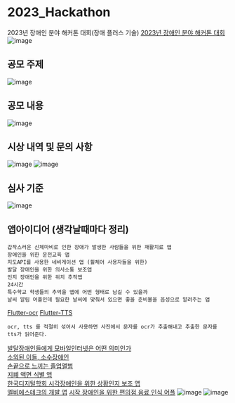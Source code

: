 # 2023_Hackathon
2023년 장애인 분야 해커톤 대회(장애 플러스 기술)
[2023년 장애인 분야 해커톤 대회](https://www.campuspick.com/contest/view?id=21875)
![image](https://github.com/chihyeonWON/2023_Hackathon/assets/58906858/7e5a8452-f28f-4ca6-9d89-097e58f3e33a)

## 공모 주제
![image](https://github.com/chihyeonWON/2023_Hackathon/assets/58906858/2f8d99e2-ca10-4c0c-be14-b041b5e7169d)

## 공모 내용
![image](https://github.com/chihyeonWON/2023_Hackathon/assets/58906858/f6033b93-87a6-456d-8679-c65d08f912d9)

## 시상 내역 및 문의 사항
![image](https://github.com/chihyeonWON/2023_Hackathon/assets/58906858/477c9656-61c1-4308-88ea-3cebe08125ed)
![image](https://github.com/chihyeonWON/2023_Hackathon/assets/58906858/7647e40e-aa3c-4c0e-ad6d-3248d93cd264)

## 심사 기준
![image](https://github.com/chihyeonWON/2023_Hackathon/assets/58906858/e075802a-4aee-4987-89b4-9d2a81f6e631)

## 앱아이디어 (생각날때마다 정리)
```
갑작스러운 신체마비로 인한 장애가 발생한 사람들을 위한 재활치료 앱
장애인을 위한 운전교육 앱
지도API를 사용한 네비게이션 앱 (휠체어 사용자들을 위한)
발달 장애인을 위한 의사소통 보조앱
인지 장애인을 위한 위치 추적앱
24시간
특수학교 학생들의 추억을 앱에 어떤 형태로 남길 수 있을까 
날씨 알림 어플인데 필요한 날씨에 맞춰서 있으면 좋을 준비물을 음성으로 알려주는 앱
```
[Flutter-ocr](https://github.com/chihyeonWON/Flutter-OCR)
[Flutter-TTS](https://dev-yakuza.posstree.com/ko/flutter/tts/)
```
ocr, tts 를 적절히 섞어서 사용하면 사진에서 문자를 ocr가 추출해내고 추출한 문자를 tts가 읽어준다.
```


[발달장애인들에게 모바일인터넷은 어떤 의미인가](http://thespecial.kr/?r=special&c=design&uid=9823)     
[소외된 이들, 소수장애인](http://www.ntoday.co.kr/news/articleView.html?idxno=81087)       
[손끝으로 느끼는 졸업앨범](http://www.ntoday.co.kr/news/articleView.html?idxno=82617)      
[지폐 액면 식별 앱](http://www.kappd.or.kr/kappd/bbs/board.php?bo_table=bo_02&wr_id=3263&sst=wr_hit&sod=desc&sop=and&page=220)   
[한국디지털학회 시각장애인을 위한 상황인지 보조 앱](http://journal.dcs.or.kr/_PR/view/?aidx=23191&bidx=1886)   
[엘비에스테크의 개발 앱](https://m.saramin.co.kr/job-search/view?rec_idx=42084351&cn=job-industry&cns=job-list)
[시작 장애인을 위한 편의점 음료 인식 어플](https://velog.io/@marlenka/%EC%8B%9C%EA%B0%81%EC%9E%A5%EC%95%A0%EC%9D%B8%EC%9D%84-%EC%9C%84%ED%95%9C-%ED%8E%B8%EC%9D%98%EC%A0%90-%EC%9D%8C%EB%A3%8C-%EC%9D%B8%EC%8B%9D-%EC%96%B4%ED%94%8C)
![image](https://github.com/chihyeonWON/2023_Hackathon/assets/58906858/2db60696-92a5-4547-aa65-5051796035f1)
![image](https://github.com/chihyeonWON/2023_Hackathon/assets/58906858/3bd9ee67-1b11-498a-9632-0569c055d4d4)


